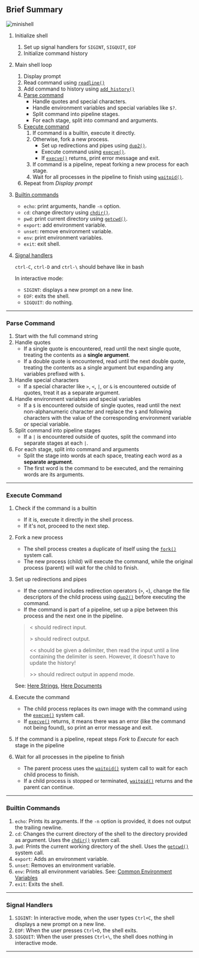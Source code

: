 ## Brief Summary

![minishell](https://github.com/servettonga/minishell_project/assets/83537967/da9e9cf6-87ff-4ea0-a71a-80c2c6b7ed61)


1. Initialize shell
	1. Set up signal handlers for `SIGINT`, `SIGQUIT`, `EOF`
	2. Initialize command history

2. Main shell loop
	1. Display prompt
	2. Read command using [`readline()`](./Function%20Descriptions.md#readline)
	3. Add command to history using [`add_history()`](./Function%20Descriptions.md#add_history)
	4. [Parse command](#parse-command)
		- Handle quotes and special characters.
		- Handle environment variables and special variables like `$?`.
		- Split command into pipeline stages.
		- For each stage, split into command and arguments.
	5. [Execute command](#execute-command)
		1. If command is a builtin, execute it directly.
		2. Otherwise, fork a new process.
			- Set up redirections and pipes using [`dup2()`](./Function%20Descriptions.md#dup-dup2).
			- Execute command using [`execve()`](./Function%20Descriptions.md#execve).
			- If [`execve()`](./Function%20Descriptions.md#execve) returns, print error message and exit.
		3. If command is a pipeline, repeat forking a new process for each stage.
		4. Wait for all processes in the pipeline to finish using [`waitpid()`](<./Function%20Descriptions.md#wait-waitpid>).
	6. Repeat from _Display prompt_

3. [Builtin commands](#builtin-commands)
	- `echo`: print arguments, handle `-n` option.
	- `cd`: change directory using [`chdir()`](./Function%20Descriptions.md#chdir).
	- `pwd`: print current directory using [`getcwd()`](./Function%20Descriptions.md#getcwd).
	- `export`: add environment variable.
	- `unset`: remove environment variable.
	- `env`: print environment variables.
	- `exit`: exit shell.

4. [Signal handlers](#signal-handlers)

	`ctrl-C`, `ctrl-D` and `ctrl-\` should behave like in bash

	In interactive mode:
	- `SIGINT`: displays a new prompt on a new line.
	- `EOF`: exits the shell.
	- `SIGQUIT`: do nothing.

--------------------

### Parse Command
1. Start with the full command string
2. Handle quotes
	- If a single quote is encountered, read until the next single quote, treating the contents as a **single argument**.
	- If a double quote is encountered, read until the next double quote, treating the contents as a single argument but expanding any variables prefixed with `$`.
3. Handle special characters
	- If a special character like `>`, `<`, `|`, or `&` is encountered outside of quotes, treat it as a separate argument.
4. Handle environment variables and special variables
	- If a `$` is encountered outside of single quotes, read until the next non-alphanumeric character and replace the `$` and following characters with the value of the corresponding environment variable or special variable.
5. Split command into pipeline stages
	- If a `|` is encountered outside of quotes, split the command into separate stages at each `|`.
6. For each stage, split into command and arguments
	- Split the stage into words at each space, treating each word as a **separate argument**.
	- The first word is the command to be executed, and the remaining words are its arguments.

--------------------

### Execute Command
1. Check if the command is a builtin
	- If it is, execute it directly in the shell process.
	- If it's not, proceed to the next step.
2. Fork a new process
	- The shell process creates a duplicate of itself using the [`fork()`](./Function%20Descriptions.md#fork) system call.
	- The new process (child) will execute the command, while the original process (parent) will wait for the child to finish.
3. Set up redirections and pipes
	- If the command includes redirection operators (`>`, `<`), change the file descriptors of the child process using [`dup2()`](./Function%20Descriptions.md#dup-dup2) before executing the command.
	- If the command is part of a pipeline, set up a pipe between this process and the next one in the pipeline.

	> < should redirect input.
	>
	> \> should redirect output.
	>
	> << should be given a delimiter, then read the input until a line containing the delimiter is seen. However, it doesn’t have to update the history!
	>
	> \>> should redirect output in append mode.

	See: [Here Strings](https://bash.cyberciti.biz/guide/Here_strings), [Here Documents](https://bash.cyberciti.biz/guide/Here_documents)

4. Execute the command
	- The child process replaces its own image with the command using the [`execve()`](./Function%20Descriptions.md#execve) system call.
	- If [`execve()`](./Function%20Descriptions.md#execve) returns, it means there was an error (like the command not being found), so print an error message and exit.
5. If the command is a pipeline, repeat steps _Fork_ to _Execute_ for each stage in the pipeline
6. Wait for all processes in the pipeline to finish
	- The parent process uses the [`waitpid()`](<./Function%20Descriptions.md#wait-waitpid>) system call to wait for each child process to finish.
	- If a child process is stopped or terminated, [`waitpid()`](<./Function%20Descriptions.md#wait-waitpid>) returns and the parent can continue.

--------------------

### Builtin Commands

1. `echo`: Prints its arguments. If the `-n` option is provided, it does not output the trailing newline.
2. `cd`: Changes the current directory of the shell to the directory provided as argument. Uses the [`chdir()`](./Function%20Descriptions.md#chdir) system call.
3. `pwd`: Prints the current working directory of the shell. Uses the [`getcwd()`](./Function%20Descriptions.md#getcwd) system call.
4. `export`: Adds an environment variable.
5. `unset`: Removes an environment variable.
6. `env`: Prints all environment variables. See: [Common Environment Variables](https://www.digitalocean.com/community/tutorials/how-to-read-and-set-environmental-and-shell-variables-on-linux#common-environmental-and-shell-variables)
7. `exit`: Exits the shell.

--------------------

### Signal Handlers

1. `SIGINT`: In interactive mode, when the user types `Ctrl+C`, the shell displays a new prompt on a new line.
2. `EOF`: When the user presses `Ctrl+D`, the shell exits.
3. `SIGQUIT`: When the user presses `Ctrl+\`, the shell does nothing in interactive mode.

--------------------
